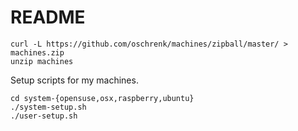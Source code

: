 # README #

	curl -L https://github.com/oschrenk/machines/zipball/master/ > machines.zip
	unzip machines

Setup scripts for my machines.

	cd system-{opensuse,osx,raspberry,ubuntu}
	./system-setup.sh
	./user-setup.sh
